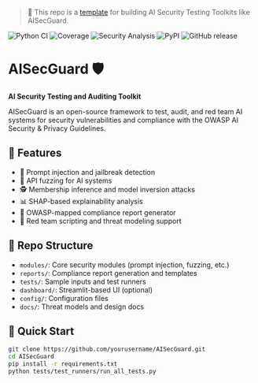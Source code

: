> 🚀 This repo is a [template](https://github.com/yourusername/aisecguard-template/generate) for building AI Security Testing Toolkits like AISecGuard.

![Python CI](https://github.com/yourusername/AISecGuard/actions/workflows/python-ci.yml/badge.svg)
![Coverage](https://codecov.io/gh/yourusername/AISecGuard/branch/main/graph/badge.svg)
![Security Analysis](https://github.com/yourusername/AISecGuard/actions/workflows/bandit-sast.yml/badge.svg)
![PyPI](https://img.shields.io/pypi/v/aisecguard?style=flat-square)
![GitHub release](https://img.shields.io/github/v/release/yourusername/AISecGuard?style=flat-square)




# AISecGuard 🛡️
**AI Security Testing and Auditing Toolkit**

AISecGuard is an open-source framework to test, audit, and red team AI systems for security vulnerabilities and compliance with the OWASP AI Security & Privacy Guidelines.

## 🚀 Features

- 🔐 Prompt injection and jailbreak detection
- 🔄 API fuzzing for AI systems
- 🕵️ Membership inference and model inversion attacks
- 📊 SHAP-based explainability analysis
- 📁 OWASP-mapped compliance report generator
- 🎯 Red team scripting and threat modeling support

## 📂 Repo Structure

- `modules/`: Core security modules (prompt injection, fuzzing, etc.)
- `reports/`: Compliance report generation and templates
- `tests/`: Sample inputs and test runners
- `dashboard/`: Streamlit-based UI (optional)
- `config/`: Configuration files
- `docs/`: Threat models and design docs

## 🧪 Quick Start

```bash
git clone https://github.com/yourusername/AISecGuard.git
cd AISecGuard
pip install -r requirements.txt
python tests/test_runners/run_all_tests.py

